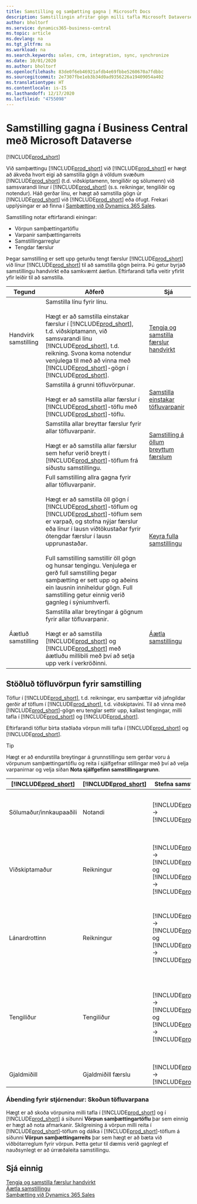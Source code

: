 ```yaml
---
title: Samstilling og samþætting gagna | Microsoft Docs
description: Samstillingin afritar gögn milli tafla Microsoft Dataverse og Business Central og heldur gögnunum í báðum kerfum uppfærðum.
author: bholtorf
ms.service: dynamics365-business-central
ms.topic: article
ms.devlang: na
ms.tgt_pltfrm: na
ms.workload: na
ms.search.keywords: sales, crm, integration, sync, synchronize
ms.date: 10/01/2020
ms.author: bholtorf
ms.openlocfilehash: 83de0f6eb46921afdb4e69fbbe5260670a7fdbbc
ms.sourcegitcommit: 2e7307fbe1eb3b34d0ad9356226a19409054a402
ms.translationtype: HT
ms.contentlocale: is-IS
ms.lasthandoff: 12/17/2020
ms.locfileid: "4755098"
---
```

# <a name="synchronizing-data-in-business-central-with-microsoft-dataverse"></a>Samstilling gagna í Business Central með Microsoft Dataverse
[!INCLUDE[prod_short](includes/cc_data_platform_banner.md)]

Við samþættingu [!INCLUDE[prod_short](includes/cds_long_md.md)] við [!INCLUDE[prod_short](includes/prod_short.md)] er hægt að ákveða hvort eigi að samstilla gögn á völdum svæðum [!INCLUDE[prod_short](includes/prod_short.md)] (t.d. viðskiptamenn, tengiliðir og sölumenn) við samsvarandi línur í [!INCLUDE[prod_short](includes/cds_long_md.md)] (s.s. reikningar, tengiliðir og notendur). Háð gerðar línu, er hægt að samstilla gögn úr [!INCLUDE[prod_short](includes/cds_long_md.md)] við [!INCLUDE[prod_short](includes/prod_short.md)] eða öfugt. Frekari upplýsingar er að finna í [Samþætting við Dynamics 365 Sales](admin-prepare-dynamics-365-for-sales-for-integration.md).  

Samstilling notar eftirfarandi einingar:

* Vörpun samþættingartöflu
* Varpanir samþættingarreits
* Samstillingarreglur
* Tengdar færslur

Þegar samstilling er sett upp geturðu tengt færslur [!INCLUDE[prod_short](includes/prod_short.md)] við línur [!INCLUDE[prod_short](includes/cds_long_md.md)] til að samstilla gögn þeirra. Þú getur byrjað samstillingu handvirkt eða samkvæmt áætlun. Eftirfarandi tafla veitir yfirlit yfir leiðir til að samstilla.  

|  Tegund  |  Aðferð  |  Sjá  |  
|--------|----------|-------|  
|Handvirk samstilling|Samstilla línu fyrir línu.<br /><br /> Hægt er að samstilla einstakar færslur í [!INCLUDE[prod_short](includes/prod_short.md)], t.d. viðskiptamann, við samsvarandi línu [!INCLUDE[prod_short](includes/cds_long_md.md)], t.d. reikning. Svona koma notendur venjulega til með að vinna með [!INCLUDE[prod_short](includes/cds_long_md.md)]-gögn í [!INCLUDE[prod_short](includes/prod_short.md)].|[Tengja og samstilla færslur handvirkt](admin-manual-synchronization-of-table-mappings.md#synchronize-individual-table-mappings)|  
|  |Samstilla á grunni töfluvörpunar.<br /><br /> Hægt er að samstilla allar færslur í [!INCLUDE[prod_short](includes/prod_short.md)]-töflu með [!INCLUDE[prod_short](includes/cds_long_md.md)]-töflu.|[Samstilla einstakar töfluvarpanir](admin-manual-synchronization-of-table-mappings.md#synchronize-individual-table-mappings)|  
||Samstilla allar breyttar færslur fyrir allar töfluvarpanir.<br /><br /> Hægt er að samstilla allar færslur sem hefur verið breytt í [!INCLUDE[prod_short](includes/prod_short.md)]-töflum frá síðustu samstillingu.|[Samstilling á öllum breyttum færslum](admin-manual-synchronization-of-table-mappings.md#synchronizing-all-modified-records)|
||Full samstilling allra gagna fyrir allar töfluvarpanir.<br /><br /> Hægt er að samstilla öll gögn í [!INCLUDE[prod_short](includes/prod_short.md)]-töflum og [!INCLUDE[prod_short](includes/cds_long_md.md)]-töflum sem er varpað, og stofna nýjar færslur eða línur í lausn viðtökustaðar fyrir ótengdar færslur í lausn upprunastaðar.<br /><br /> Full samstilling samstillir öll gögn og hunsar tengingu. Venjulega er gerð full samstilling þegar samþætting er sett upp og aðeins ein lausnin inniheldur gögn. Full samstilling getur einnig verið gagnleg í sýniumhverfi.|[Keyra fulla samstillingu](admin-manual-synchronization-of-table-mappings.md#run-a-full-synchronization)|  
|Áætluð samstilling|Samstilla allar breytingar á gögnum fyrir allar töfluvarpanir.<br /><br /> Hægt er að samstilla [!INCLUDE[prod_short](includes/prod_short.md)] og [!INCLUDE[prod_short](includes/cds_long_md.md)] með áætluðu millibili með því að setja upp verk í verkröðinni.|[Áætla samstillingu](admin-scheduled-synchronization-using-the-synchronization-job-queue-entries.md)|  

## <a name="standard-table-mapping-for-synchronization"></a>Stöðluð töfluvörpun fyrir samstilling
Töflur í [!INCLUDE[prod_short](includes/cds_long_md.md)], t.d. reikningar, eru samþættar við jafngildar gerðir af töflum í [!INCLUDE[prod_short](includes/prod_short.md)], t.d. viðskiptavini. Til að vinna með [!INCLUDE[prod_short](includes/cds_long_md.md)]-gögn eru tenglar settir upp, kallast tengingar, milli tafla í [!INCLUDE[prod_short](includes/prod_short.md)] og [!INCLUDE[prod_short](includes/cds_long_md.md)].

Eftirfarandi töflur birta staðlaða vörpun milli tafla í [!INCLUDE[prod_short](includes/prod_short.md)] og [!INCLUDE[prod_short](includes/cds_long_md.md)].

> [!TIP]
> Hægt er að endurstilla breytingar á grunnstillingu sem gerðar voru á vörpunum samþættingartöflu og reita í sjálfgefnar stillingar með því að velja varpanirnar og velja síðan **Nota sjálfgefinn samstillingargrunn**.

| [!INCLUDE[prod_short](includes/prod_short.md)] | [!INCLUDE[prod_short](includes/cds_long_md.md)] | Stefna samstillingar | Sjálfgefin sía |
|---------------------------------------------|----------------------------------------------|---------------------------|----------------|
| Sölumaður/innkaupaaðili | Notandi | [!INCLUDE[prod_short](includes/cds_long_md.md)] -> [!INCLUDE[prod_short](includes/prod_short.md)] | [!INCLUDE[prod_short](includes/cds_long_md.md)] tengiliðasía: **Staða** er **Nei**, **Notandi með leyfi** er **Já**, stilling samþættingarnotanda er **Nei** |
| Viðskiptamaður | Reikningur | [!INCLUDE[prod_short](includes/prod_short.md)] -> [!INCLUDE[prod_short](includes/cds_long_md.md)] og [!INCLUDE[prod_short](includes/cds_long_md.md)] -> [!INCLUDE[prod_short](includes/prod_short.md)] | [!INCLUDE[prod_short](includes/cds_long_md.md)] reikningssía: **Gerð vensla** er **Viðskiptavinur** og **Staða** er **Virkur**. [!INCLUDE[prod_short](includes/prod_short.md)] sía: **Lokað** er autt (viðskiptavinur er ekki útilokaður). |
| Lánardrottinn | Reikningur | [!INCLUDE[prod_short](includes/prod_short.md)] -> [!INCLUDE[prod_short](includes/cds_long_md.md)] og [!INCLUDE[prod_short](includes/cds_long_md.md)] -> [!INCLUDE[prod_short](includes/prod_short.md)] | [!INCLUDE[prod_short](includes/cds_long_md.md)] afmörkun á reikningi: **Venslagerð** er **Lánardrottinn** og **Staða** er **Virk**. [!INCLUDE[prod_short](includes/prod_short.md)] sía: **Lokað** er autt (lánardrottinn er ekki útilokaður). |
| Tengiliður | Tengiliður | [!INCLUDE[prod_short](includes/prod_short.md)] -> [!INCLUDE[prod_short](includes/cds_long_md.md)] og [!INCLUDE[prod_short](includes/cds_long_md.md)] -> [!INCLUDE[prod_short](includes/prod_short.md)] | [!INCLUDE[prod_short](includes/prod_short.md)] tengiliðasía: **Gerð** er **Einstaklingur** og tengilið er úthlutað á fyrirtæki. [!INCLUDE[prod_short](includes/cds_long_md.md)] tengiliðasía: Tengiliðnum er úthlutað á fyrirtæki og yfireining viðskiptamannsgerðar er **Reikningur** |
| Gjaldmiðill | Gjaldmiðill færslu | [!INCLUDE[prod_short](includes/prod_short.md)] -> [!INCLUDE[prod_short](includes/cds_long_md.md)] |  |


### <a name="tip-for-admins-viewing-table-mappings"></a>Ábending fyrir stjórnendur: Skoðun töfluvarpana
Hægt er að skoða vörpunina milli tafla í [!INCLUDE[prod_short](includes/cds_long_md.md)] og í [!INCLUDE[prod_short](includes/prod_short.md)] á síðunni **Vörpun samþættingartöflu** þar sem einnig er hægt að nota afmarkanir. Skilgreining á vörpun milli reita í [!INCLUDE[prod_short](includes/prod_short.md)]-töflum og dálka í [!INCLUDE[prod_short](includes/cds_long_md.md)]-töflum á síðunni **Vörpun samþættingarreits** þar sem hægt er að bæta við viðbótarreglum fyrir vörpun. Þetta getur til dæmis verið gagnlegt ef nauðsynlegt er að úrræðaleita samstillingu.

## <a name="see-also"></a>Sjá einnig  
[Tengja og samstilla færslur handvirkt](admin-how-to-couple-and-synchronize-records-manually.md)   
[Áætla samstillingu](admin-scheduled-synchronization-using-the-synchronization-job-queue-entries.md)   
[Samþætting við Dynamics 365 Sales](admin-prepare-dynamics-365-for-sales-for-integration.md)
